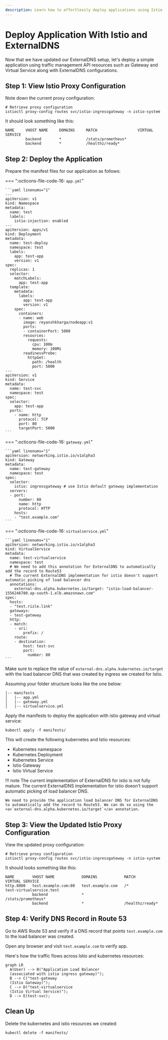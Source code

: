 ```yaml
---
description: Learn how to effortlessly deploy applications using Istio and ExternalDNS with our comprehensive guide. Optimize your workflow, streamline deployment, and enhance your application management effortlessly.
---
```


# Deploy Application With Istio and ExternalDNS

Now that we have updated our ExternalDNS setup, let's deploy a simple application using traffic management API resources such as Gateway and Virtual Service along with ExternalDNS configurations.


## Step 1: View Istio Proxy Configuration

Note down the current proxy configuration:

```
# Retrieve proxy configuration
istioctl proxy-config routes svc/istio-ingressgateway -n istio-system
```

It should look something like this:

```
NAME     VHOST NAME     DOMAINS     MATCH                  VIRTUAL SERVICE
         backend        *           /stats/prometheus*     
         backend        *           /healthz/ready*  
```


## Step 2: Deploy the Application

Prepare the manifest files for our application as follows:

=== ":octicons-file-code-16: `app.yml`"

    ```yaml linenums="1"
    ---         
    apiVersion: v1
    kind: Namespace
    metadata:
      name: test
      labels:
        istio-injection: enabled
    ---
    apiVersion: apps/v1
    kind: Deployment
    metadata:
      name: test-deploy
      namespace: test
      labels:
        app: test-app
        version: v1
    spec: 
      replicas: 1
      selector:
        matchLabels:
          app: test-app
      template:
        metadata:
          labels:
            app: test-app
            version: v1
        spec: 
          containers:
          - name: web
            image: reyanshkharga/nodeapp:v1
            ports:
            - containerPort: 5000
            resources:
              requests:
                cpu: 100m
                memory: 100Mi
            readinessProbe:
              httpGet:
                path: /health
                port: 5000
    ---
    apiVersion: v1
    kind: Service
    metadata:
      name: test-svc
      namespace: test
    spec:   
      selector:
        app: test-app
      ports:
        - name: http
          protocol: TCP
          port: 80
          targetPort: 5000
    ```

=== ":octicons-file-code-16: `gateway.yml`"

    ```yaml linenums="1"
    apiVersion: networking.istio.io/v1alpha3
    kind: Gateway
    metadata:
      name: test-gateway
      namespace: test
    spec: 
      selector:
        istio: ingressgateway # use Istio default gateway implementation
      servers:
      - port:
          number: 80
          name: http
          protocol: HTTP
        hosts:
        - "test.example.com"
    ```

=== ":octicons-file-code-16: `virtualservice.yml`"

    ```yaml linenums="1"
    apiVersion: networking.istio.io/v1alpha3
    kind: VirtualService
    metadata:
      name: test-virtualservice
      namespace: test
      # We need to add this annotation for ExternalDNS to automatically add the record to Route53
      # The current ExternalDNS implementation for istio doesn't support automatic picking of load balancer dns
      annotations:
        external-dns.alpha.kubernetes.io/target: "istio-load-balancer-1556246780.ap-south-1.elb.amazonaws.com"
    spec: 
      hosts:
      - "test.rizle.link"
      gateways:
      - test-gateway
      http:
      - match: 
        - uri:   
            prefix: /
        route:
        - destination:
            host: test-svc
            port:
              number: 80
    ```

Make sure to replace the value of `external-dns.alpha.kubernetes.io/target` with the load balancer DNS that was created by ingress we created for Istio.

Assuming your folder structure looks like the one below:

```
|-- manifests
│   |-- app.yml
│   |-- gateway.yml
│   |-- virtualservice.yml
```

Apply the manifests to deploy the application with istio gateway and virtual service:

```
kubectl apply -f manifests/
```

This will create the following kubernetes and Istio resources:

- Kubernetes namespace
- Kubernetes Deployment
- Kubernetes Service
- Istio Gateway
- Istio Virtual Service

!!! note
    The current implementation of ExternalDNS for istio is not fully mature. The current ExternalDNS implementation for istio doesn't support automatic picking of load balancer DNS.

    We need to provide the application load balancer DNS for ExternalDNS to automatically add the record to Route53. We can do so using the <a>`external-dns.alpha.kubernetes.io/target`</a> annotation.


## Step 3: View the Updated Istio Proxy Configuration

View the updated proxy configuration:

```
# Retrieve proxy configuration
istioctl proxy-config routes svc/istio-ingressgateway -n istio-system
```

It should looks something like this:

```
NAME        VHOST NAME            DOMAINS            MATCH                 VIRTUAL SERVICE
http.8080   test.example.com:80   test.example.com   /*                    test-virtualservice.test
            backend               *                  /stats/prometheus*     
            backend               *                  /healthz/ready*  
```


## Step 4: Verify DNS Record in Route 53

Go to AWS Route 53 and verify if a DNS record that points `test.example.com` to the load balancer was created.

Open any browser and visit `test.example.com` to verify app.

Here's how the traffic flows across Istio and kubernetes resources:

``` mermaid
graph LR
  A(User) --> B("Application Load Balancer
  (associated with istio ingress gateway)");
  B --> C("test-gateway
  (Istio Gateway)");
  C --> D("test-virtualservice
  (Istio Virtual Service)");
  D --> E(test-svc);
```


## Clean Up

Delete the kubernetes and istio resources we created:

```
kubectl delete -f manifests/
```